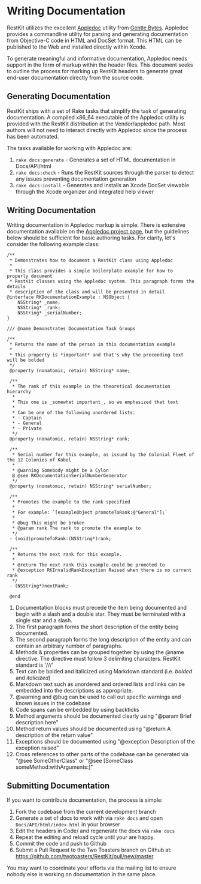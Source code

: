Writing Documentation
=====================

RestKit utilizes the excellent [Appledoc](http://www.gentlebytes.com/home/appledocapp/) utility from [Gentle Bytes](http://www.gentlebytes.com/). 
Appledoc provides a commandline utility for parsing and generating documentation from Objective-C code in HTML and DocSet format. This HTML can be
published to the Web and installed directly within Xcode. 

To generate meaningful and informative documentation, Appledoc needs support in the form of markup within the header files. This document
seeks to outline the process for marking up RestKit headers to generate great end-user documentation directly from the source code.

## Generating Documentation

RestKit ships with a set of Rake tasks that simplify the task of generating documentation. A compiled x86_64 executable of the Appledoc
utility is provided with the RestKit distribution at the Vendor/appledoc path. Most authors will not need to interact directly with
Appledoc since the process has been automated.

The tasks available for working with Appledoc are:

1. `rake docs:generate` - Generates a set of HTML documentation in Docs/API/html
1. `rake docs:check` - Runs the RestKit sources through the parser to detect any issues preventing documentation generation
1. `rake docs:install` - Generates and installs an Xcode DocSet viewable through the Xcode organizer and integrated help viewer

## Writing Documentation

Writing documentation in Appledoc markup is simple. There is extensive documentation available on the [Appledoc project page](http://tomaz.github.com/appledoc/comments.html), but 
the guidelines below should be sufficient for basic authoring tasks. For clarity, let's consider the following example class:    
    
    /**
     * Demonstrates how to document a RestKit class using Appledoc
     *
     * This class provides a simple boilerplate example for how to properly document
     * RestKit classes using the Appledoc system. This paragraph forms the details
     * description of the class and will be presented in detail
    @interface RKDocumentationExample : NSObject {
        NSString* _name;
        NSString* _rank;
        NSString* _serialNumber;
    }
    
    /// @name Demonstrates Documentation Task Groups
    
    /**
     * Returns the name of the person in this documentation example
     *
     * This property is *important* and that's why the preceeding text will be bolded
     */
     @property (nonatomic, retain) NSString* name;
     
     /**
      * The rank of this example in the theoretical documentation hierarchy
      *
      * This one is _somewhat important_, so we emphasized that text
      *
      * Can be one of the following unordered lists:
      * - Captain
      * - General
      * - Private
      */
     @property (nonatomic, retain) NSString* rank;
     
     /**
      * Serial number for this example, as issued by the Colonial Fleet of the 12 Colonies of Kobol
      *
      * @warning Somebody might be a Cylon
      @ @see RKDocumentationSerialNumberGenerator
      */
     @property (nonatomic, retain) NSString* serialNumber;
     
     /**
      * Promotes the example to the rank specified
      *
      * For example: `[exampleObject promoteToRank:@"General"];`
      * 
      * @bug This might be broken
      * @param rank The rank to promote the example to
      */
     - (void)promoteToRank:(NSString*)rank;
     
     /**
      * Returns the next rank for this example.
      * 
      * @return The next rank this example could be promoted to
      * @exception RKInvalidRankException Raised when there is no current rank
      */
     - (NSString*)nextRank;
     
     @end
     
1. Documentation blocks must precede the item being documented and begin with a slash and a double star. They must be terminated with a single star and a slash.
1. The first paragraph forms the short description of the entity being documented.
1. The second paragraph forms the long description of the entity and can contain an arbitrary number of paragraphs.
1. Methods & properties can be grouped together by using the @name directive. The directive must follow 3 delimiting characters. RestKit standard is '///'
1. Text can be bolded and italicized using Markdown standard (i.e. *bolded* and _italicized_)
1. Markdown text such as unordered and ordered lists and links can be embedded into the descriptions as appropriate.
1. @warning and @bug can be used to call out specific warnings and known issues in the codebase
1. Code spans can be embedded by using backticks
1. Method arguments should be documented clearly using "@param <param name> Brief description here"
1. Method return values should be documented using "@return A description of the return value"
1. Exceptions should be documented using "@exception <exception type> Description of the exception raised"
1. Cross references to other parts of the codebase can be generated via "@see SomeOtherClass" or "@see [SomeClass someMethod:withArguments:]"

## Submitting Documentation

If you want to contribute documentation, the process is simple:

1. Fork the codebase from the current development branch
1. Generate a set of docs to work with via `rake docs` and open `Docs/API/html/index.html` in your browser
1. Edit the headers in Code/ and regenerate the docs via `rake docs`
1. Repeat the editing and reload cycle until your are happy.
1. Commit the code and push to Github
1. Submit a Pull Request to the Two Toasters branch on Github at: https://github.com/twotoasters/RestKit/pull/new/master

You may want to coordinate your efforts via the mailing list to ensure nobody else is working on documentation in the same place.
